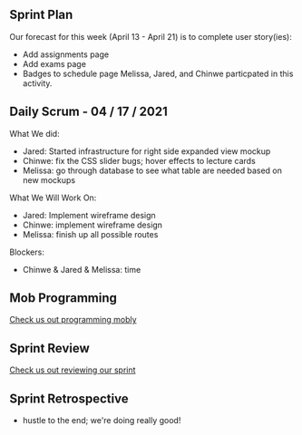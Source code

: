 ## Sprint Plan
Our forecast for this week (April 13 - April 21) is to complete user story(ies):
- Add assignments page
- Add exams page
- Badges to schedule page
Melissa, Jared, and Chinwe particpated in this activity.

## Daily Scrum - 04 / 17 / 2021
What We did:
- Jared: Started infrastructure for right side expanded view mockup
- Chinwe:  fix the CSS slider bugs; hover effects to lecture cards
- Melissa: go through database to see what table are needed based on new mockups

What We Will Work On:
- Jared: Implement wireframe design 
- Chinwe: implement wireframe design
- Melissa: finish up all possible routes

Blockers:
- Chinwe & Jared & Melissa: time 

## Mob Programming 
[Check us out programming mobly](./spark!sprintReports!/images/mob5.png)

## Sprint Review
[Check us out reviewing our sprint](../spark!sprintReports!/images/stakeholder5.png)

## Sprint Retrospective
- hustle to the end; we're doing really good!


